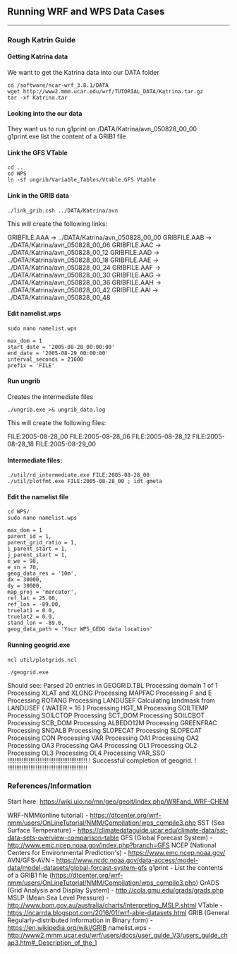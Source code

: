 ## Running WRF and WPS Data Cases

---
### Rough Katrin Guide

#### Getting Katrina data

We want to get the Katrina data into our DATA folder

```
cd /software/ncar-wrf_3.8.1/DATA
wget http://www2.mmm.ucar.edu/wrf/TUTORIAL_DATA/Katrina.tar.gz
tar -xf Katrina.tar
```

#### Looking into the our data

They want us to run g1print on /DATA/Katrina/avn_050828_00_00
g1print.exe list the content of a GRIB1 file

#### Link the GFS VTable

```
cd ..
cd WPS
ln -sf ungrib/Variable_Tables/Vtable.GFS Vtable
```
#### Link in the GRIB data

```
./link_grib.csh ../DATA/Katrina/avn
```
This will create the following links:

GRIBFILE.AAA -> ../DATA/Katrina/avn_050828_00_00
GRIBFILE.AAB -> ../DATA/Katrina/avn_050828_00_06
GRIBFILE.AAC -> ../DATA/Katrina/avn_050828_00_12
GRIBFILE.AAD -> ../DATA/Katrina/avn_050828_00_18
GRIBFILE.AAE -> ../DATA/Katrina/avn_050828_00_24
GRIBFILE.AAF -> ../DATA/Katrina/avn_050828_00_30
GRIBFILE.AAG -> ../DATA/Katrina/avn_050828_00_36
GRIBFILE.AAH -> ../DATA/Katrina/avn_050828_00_42
GRIBFILE.AAI -> ../DATA/Katrina/avn_050828_00_48
#### Edit namelist.wps

```
sudo nano namelist.wps

max_dom = 1
start_date = '2005-08-28_00:00:00'
end_date = '2005-08-29_00:00:00'
interval_seconds = 21600
prefix = 'FILE'
```
#### Run ungrib

Creates the intermediate files

```
./ungrib.exe >& ungrib_data.log
```
This will create the following files:

FILE:2005-08-28_00
FILE:2005-08-28_06
FILE:2005-08-28_12
FILE:2005-08-28_18
FILE:2005-08-29_00
#### Intermediate files:

```
./util/rd_intermediate.exe FILE:2005-08-28_00
./util/plotfmt.exe FILE:2005-08-28_00 ; idt gmeta
```

#### Edit the namelist file

```
cd WPS/
sudo nano namelist.wps

max_dom = 1
parent_id = 1,
parent_grid_ratio = 1,
i_parent_start = 1,
j_parent_start = 1,
e_we = 98,
e_sn = 70,
geog_data_res = '10m',
dx = 30000,
dy = 30000,
map_proj = 'mercator',
ref_lat = 25.00,
ref_lon = -89.00,
truelat1 = 0.0,
truelat2 = 0.0,
stand_lon = -89.0,
geog_data_path = 'Your WPS_GEOG data location'
```

#### Running geogrid.exe

```
ncl util/plotgrids.ncl

./geogrid.exe
```
Should see:
Parsed 20 entries in GEOGRID.TBL
Processing domain 1 of 1
Processing XLAT and XLONG
Processing MAPFAC
Processing F and E
Processing ROTANG
Processing LANDUSEF
Calculating landmask from LANDUSEF ( WATER = 16 )
Processing HGT_M
Processing SOILTEMP
Processing SOILCTOP
Processing SCT_DOM
Processing SOILCBOT
Processing SCB_DOM
Processing ALBEDO12M
Processing GREENFRAC
Processing SNOALB
Processing SLOPECAT
Processing SLOPECAT
Processing CON
Processing VAR
Processing OA1
Processing OA2
Processing OA3
Processing OA4
Processing OL1
Processing OL2
Processing OL3
Processing OL4
Processing VAR_SSO
!!!!!!!!!!!!!!!!!!!!!!!!!!!!!!!!!!!!!!!!!!!!!
! Successful completion of geogrid.         !
!!!!!!!!!!!!!!!!!!!!!!!!!!!!!!!!!!!!!!!!!!!!!

### References/Information

Start here:
https://wiki.uio.no/mn/geo/geoit/index.php/WRFand_WRF-CHEM

WRF-NMM(online tutorial) - https://dtcenter.org/wrf-nmm/users/OnLineTutorial/NMM/Compilation/wps_compile3.php
SST (Sea Surface Temperature) - https://climatedataguide.ucar.edu/climate-data/sst-data-sets-overview-comparison-table
GFS (Global Forecast System) - http://www.emc.ncep.noaa.gov/index.php?branch=GFS
NCEP (National Centers for Environmental Prediction's) - https://www.emc.ncep.noaa.gov/
AVN/GFS-AVN - https://www.ncdc.noaa.gov/data-access/model-data/model-datasets/global-forcast-system-gfs
g1print - List the contents of a GRIB1 file (https://dtcenter.org/wrf-nmm/users/OnLineTutorial/NMM/Compilation/wps_compile3.php)
GrADS (Grid Analysis and Display System) - http://cola.gmu.edu/grads/grads.php
MSLP (Mean Sea Level Pressure) - http://www.bom.gov.au/australia/charts/Interpreting_MSLP.shtml
VTable - https://ncarrda.blogspot.com/2016/01/wrf-able-datasets.html
GRIB (General Regularly-distributed Information in Binary form) - https://en.wikipedia.org/wiki/GRIB
namelist.wps - http://www2.mmm.ucar.edu/wrf/users/docs/user_guide_V3/users_guide_chap3.htm#_Description_of_the_1
